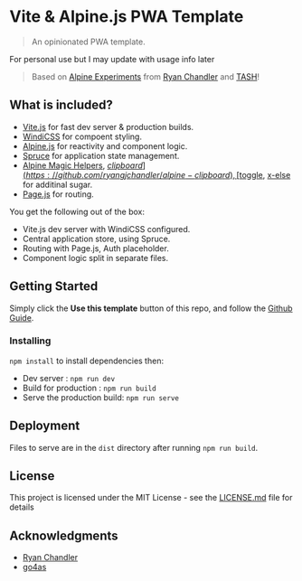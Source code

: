 # Vite & Alpine.js PWA Template

> An opinionated  PWA template.

For personal use but I may update with usage info later

> Based on [Alpine Experiments](https://github.com/ryangjchandler/alpine-experiments) from [Ryan Chandler](https://github.com/ryangjchandler) and [TASH](https://github.com/go4cas/tash-starter-template)!

## What is included?

-   [Vite.js](https://vitejs.dev) for fast dev server & production builds.
-   [WindiCSS](https://windicss.org) for compoent styling.
-   [Alpine.js](https://github.com/alpinejs/alpine) for reactivity and component logic.
-   [Spruce](https://github.com/ryangjchandler/spruce) for application state management.
-   [Alpine Magic Helpers](https://github.com/KevinBatdorf/alpine-magic-helpers), [$clipboard](https://github.com/ryangjchandler/alpine-clipboard), [$toggle](https://github.com/ryangjchandler/alpine-toggle), [x-else](https://github.com/ryangjchandler/x-else) for additinal sugar.
-   [Page.js](https://github.com/visionmedia/page.js) for routing.

You get the following out of the box:
-	Vite.js dev server with WindiCSS configured.
-   Central application store, using Spruce.
-   Routing with Page.js, Auth placeholder.
-   Component logic split in separate files.

## Getting Started

Simply click the **Use this template** button of this repo, and follow the [Github Guide](https://docs.github.com/en/github/creating-cloning-and-archiving-repositories/creating-a-repository-from-a-template).

### Installing
`npm install` to install dependencies then:
-	Dev server : `npm run dev`
-	Build for production : `npm run build`
-	Serve the production build: `npm run serve`

## Deployment

Files to serve are in the `dist` directory after running `npm run build`.

## License

This project is licensed under the MIT License - see the [LICENSE.md](LICENSE.md) file for details

## Acknowledgments

-   [Ryan Chandler](https://github.com/ryangjchandler)
-   [go4as](https://github.com/go4cas/tash-starter-template)
